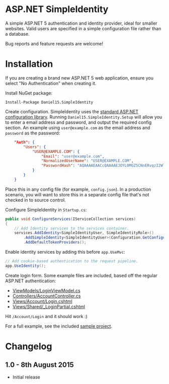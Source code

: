 ASP.NET SimpleIdentity
======================

A simple ASP.NET 5 authentication and identity provider, ideal for smaller websites. Valid users are specified in a simple configuration file rather than a database.

Bug reports and feature requests are welcome!

Installation
============

If you are creating a brand new ASP.NET 5 web application, ensure you select "No Authentication" when creating it.

Install NuGet package:
```
Install-Package Daniel15.SimpleIdentity
```

Create configuration. SimpleIdentity uses the [standard ASP.NET configuration library](http://docs.asp.net/en/latest/fundamentals/configuration.html). Running `Daniel15.SimpleIdentity.Setup` will allow you to enter a email address and password, and output the required config section. An example using `user@example.com` as the email address and `password` as the password:

```json
    "Auth": {
        "Users": {
            "USER@EXAMPLE.COM": {
                "Email": "user@example.com",
                "NormalizedUserName": "USER@EXAMPLE.COM",
                "PasswordHash": "AQAAAAEAACcQAAAAEJOYL0MGZ5CNnERvqzI2Wl9eJLXMsuchKP1EIWGQneZ1GuNCjheC4pD1AWgVy+decQ=="
            }
        }
    }
```

Place this in any config file (for example, `config.json`). In a production scenario, you will want to store this in a separate config file that's not checked in to source control.

Configure SimpleIdentity in `Startup.cs`:

```csharp
public void ConfigureServices(IServiceCollection services)
{
    // Add Identity services to the services container.
    services.AddIdentity<SimpleIdentityUser, SimpleIdentityRole>()
        .AddSimpleIdentity<SimpleIdentityUser>(Configuration.GetConfigurationSection("Auth"))
        .AddDefaultTokenProviders();
```

Enable identity services by adding this before `app.UseMvc`:
```csharp
// Add cookie-based authentication to the request pipeline.
app.UseIdentity();
```

Create login form. Some example files are included, based off the regular ASP.NET authentication:
 - [ViewModels/LoginViewModel.cs](https://github.com/Daniel15/SimpleIdentity/blob/master/src/Daniel15.SimpleIdentity.Sample/ViewModels/LoginViewModel.cs)
 - [Controllers/AccountController.cs](https://github.com/Daniel15/SimpleIdentity/blob/master/src/Daniel15.SimpleIdentity.Sample/Controllers/AccountController.cs)
 - [Views/Account/Login.cshtml](https://github.com/Daniel15/SimpleIdentity/blob/master/src/Daniel15.SimpleIdentity.Sample/Views/Account/Login.cshtml)
 - [Views/Shared/_LoginPartial.cshtml](https://github.com/Daniel15/SimpleIdentity/blob/master/src/Daniel15.SimpleIdentity.Sample/Views/Shared/_LoginPartial.cshtml)

Hit `/Account/Login` and it should work :)

For a full example, see the included [sample project](https://github.com/Daniel15/SimpleIdentity/blob/master/src/Daniel15.SimpleIdentity.Sample/).

Changelog
=========
1.0 - 8th August 2015
-------------------------
 - Initial release
